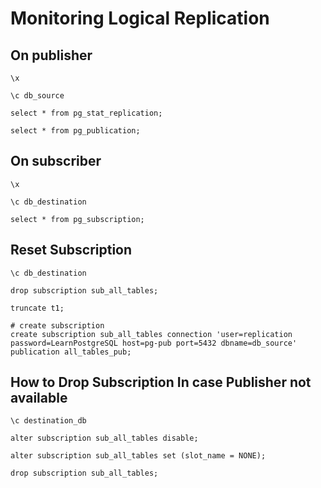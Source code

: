 # Monitoring Logical Replication

## On publisher
```
\x

\c db_source

select * from pg_stat_replication;

select * from pg_publication;

```

## On subscriber
```
\x

\c db_destination

select * from pg_subscription;
```

## Reset Subscription
```
\c db_destination

drop subscription sub_all_tables;

truncate t1;

# create subscription
create subscription sub_all_tables connection 'user=replication password=LearnPostgreSQL host=pg-pub port=5432 dbname=db_source' publication all_tables_pub;
```

## How to Drop Subscription In case Publisher not available
```
\c destination_db

alter subscription sub_all_tables disable;

alter subscription sub_all_tables set (slot_name = NONE);

drop subscription sub_all_tables;
```



